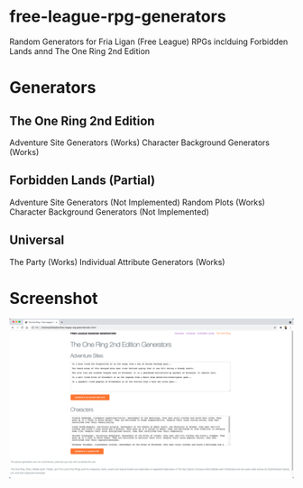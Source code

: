 # free-league-rpg-generators
 Random Generators for Fria Ligan (Free League) RPGs inclduing Forbidden Lands annd The One Ring 2nd Edition

# Generators
## The One Ring 2nd Edition
Adventure Site Generators (Works)
Character Background Generators (Works)

## Forbidden Lands (Partial)
Adventure Site Generators (Not Implemented)
Random Plots (Works)
Character Background Generators (Not Implemented)

## Universal
The Party (Works)
Individual Attribute Generators (Works)

# Screenshot
![Screenshot of the Adventure Site and Character Generator](https://github.com/davidagnome/free-league-rpg-generators/blob/main/tor_screenshot.png?raw=true)